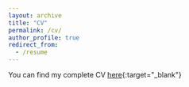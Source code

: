 ```yaml
---
layout: archive
title: "CV"
permalink: /cv/
author_profile: true
redirect_from:
  - /resume
---
```


You can find my complete CV [here](../files/CV_PedroSantAnna_2023.pdf){:target="_blank"}
